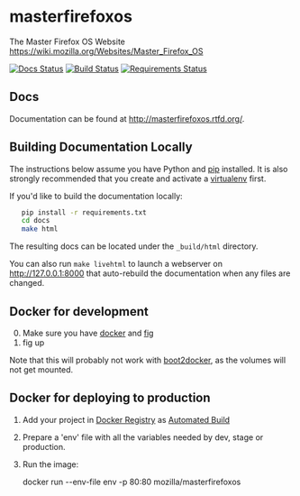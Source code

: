 masterfirefoxos
===============

The Master Firefox OS Website https://wiki.mozilla.org/Websites/Master_Firefox_OS

[![Docs Status](https://readthedocs.org/projects/masterfirefoxos/badge/?version=latest&style=)](http://masterfirefoxos.mozilla.org/)
[![Build Status](https://ci.masterfirefoxos.com/job/mozilla_masterfirefoxos/badge/icon)](https://ci.masterfirefoxos.com/job/mozilla_masterfirefoxos/)
[![Requirements Status](https://requires.io/github/mozilla/masterfirefoxos/requirements.svg?branch=master)](https://requires.io/github/mozilla/masterfirefoxos/requirements/?branch=master)

Docs
----

Documentation can be found at http://masterfirefoxos.rtfd.org/.


Building Documentation Locally
------------------------------
The instructions below assume you have Python and
[pip](https://pip.pypa.io/) installed. It is also
strongly recommended that you create and activate a
[virtualenv](https://virtualenv.pypa.io/) first.

If you'd like to build the documentation locally:

```sh
   pip install -r requirements.txt
   cd docs
   make html
```

The resulting docs can be located under the ``_build/html`` directory.

You can also run ``make livehtml`` to launch a webserver on
http://127.0.0.1:8000 that auto-rebuild the documentation when any files are
changed.

Docker for development
----------------------

0. Make sure you have [docker](https://docker.io) and [fig](https://pypi.python.org/pypi/fig)
1. fig up

Note that this will probably not work with
[boot2docker](https://github.com/boot2docker/boot2docker), as the
volumes will not get mounted.


Docker for deploying to production
-----------------------------------

1. Add your project in [Docker Registry](https://registry.hub.docker.com/) as [Automated Build](http://docs.docker.com/docker-hub/builds/)
2. Prepare a 'env' file with all the variables needed by dev, stage or production.
3. Run the image:

    docker run --env-file env -p 80:80 mozilla/masterfirefoxos


